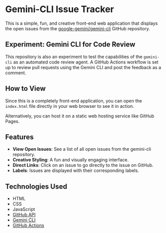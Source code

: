 # Gemini-CLI Issue Tracker

This is a simple, fun, and creative front-end web application that displays the open issues from the [google-gemini/gemini-cli](https://github.com/google-gemini/gemini-cli) GitHub repository.

## Experiment: Gemini CLI for Code Review

This repository is also an experiment to test the capabilities of the `gemini-cli` as an automated code review agent. A GitHub Actions workflow is set up to review pull requests using the Gemini CLI and post the feedback as a comment.

## How to View

Since this is a completely front-end application, you can open the `index.html` file directly in your web browser to see it in action.

Alternatively, you can host it on a static web hosting service like GitHub Pages.

## Features

*   **View Open Issues**: See a list of all open issues from the gemini-cli repository.
*   **Creative Styling**: A fun and visually engaging interface.
*   **Direct Links**: Click on an issue to go directly to the issue on GitHub.
*   **Labels**: Issues are displayed with their corresponding labels.

## Technologies Used

*   HTML
*   CSS
*   JavaScript
*   [GitHub API](https://docs.github.com/en/rest)
*   [Gemini CLI](https://github.com/google-gemini/gemini-cli)
*   [GitHub Actions](https://github.com/features/actions)